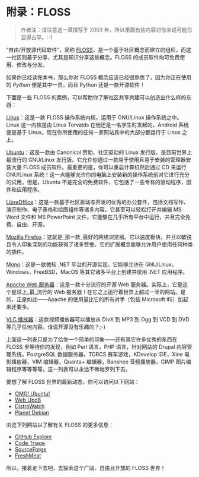 # 附录：FLOSS

> 作者注：请注意这一章撰写于 2003 年，所以里面有些内容对你来说可能已显得古早。:-\)

“自由/开放源代码软件”，简称 [FLOSS](http://en.wikipedia.org/wiki/FLOSS)，是一个基于社区概念而建立的组织，而这一社区则基于分享、尤其是知识分享这些概念。FLOSS 的成员软件均可免费使用、修改与分发。

如果你已经读完本书，那么你对 FLOSS 概念应该已经很熟悉了，因为你正在使用的 _Python_ 便是其中一员，而且 Python 还是一款开源软件！

下面是一些 FLOSS 的案例，可以帮助你了解社区共享共建可以创造出什么样的东西：

[Linux](http://www.kernel.org)：这是一款 FLOSS 操作系统内核，运用于 GNU/Linux 操作系统之中。Linux 这一内核是由 Linus Torvalds 在他还是一名学生时发起的。Android 系统便是基于 Linux。现在你所使用的任何一家网站其中的大部分都运行于 Linux 之上。

[Ubuntu](http://www.ubuntu.com)：这是一款由 Canonical 赞助、社区驱动的 Linux 发行版，是目前世界上最流行的 GNU/Linux 发行版。它允许你通过一款易于使用且易于安装的管理器安装大量 FLOSS 成员软件。最重要的是，你可以重启计算机然后通过 CD 来运行 GNU/Linux 系统！这一点能够允许你的电脑上安装新的操作系统前对它进行充分的试用。但是，Ubuntu 不是完全的免费软件，它包括了一些专有的驱动程序，固件和应用程序。

[LibreOffice](http://www.libreoffice.org/)：这是一款基于社区驱动与开发的优秀的办公套件，包括文档写作、演示制作、电子表格和绘图组件等诸多内容。它甚至可以轻松打开并编辑 MS Word 文件和 MS PowerPoint 文件。它能够在几乎所有平台中运行，并且完全免费、自由、开源。

[Mozilla Firefox](http://www.mozilla.org/products/firefox)：这就是_那一款_最好的网络浏览器。它以速度极快，并且以敏锐且令人印象深刻的功能获得了诸多赞誉。它的扩展概念能够允许用户使用任何种类的插件。

[Mono](http://www.mono-project.com)：这是一款微软 .NET 平台的开源实现。它能够允许在 GNU/Linux，Windows，FreeBSD，MacOS 等其它诸多平台上创建并使用 .NET 应用程序。

[Apache Web 服务器](http://httpd.apache.org)：这是一款十分流行的开源 Web 服务器。实际上，它是这个星球上_最_流行的 Web 服务器！在它之上运行着世界上超过一半的网站。是的，正是如此——Apache 的使用量比它的所有对手（包括 Microsoft IIS）加起来还要多。

[VLC 播放器](http://www.videolan.org/vlc/)：这款视频播放器可以播放从 DivX 到 MP3 到 Ogg 到 VCD 到 DVD 等几乎任何内容。谁说开源没有乐趣的？;-\)

上面这一列表只是为了给你一个简单的印象——还有其它许多优秀的东西在 FLOSS 里等待你的发现，例如 Perl 语言，PHP 语言，针对网站的 Drupal 内容管理系统，PostgreSQL 数据服务器，TORCS 赛车游戏，KDevelop IDE，Xine 电影播放器，VIM 编辑器，Quanta+ 编辑器，Banshee 音频播放器，GIMP 图片编辑程序等等等等，这一列表可以永远不断地罗列下去。

要想了解 FLOSS 世界的最新动态，你可以访问以下网站：

* [OMG! Ubuntu!](http://www.omgubuntu.co.uk/)
* [Web Upd8](http://www.webupd8.org/)
* [DistroWatch](http://www.distrowatch.com)
* [Planet Debian](http://planet.debian.org/)

浏览下列网站以了解有关 FLOSS 的更多信息：

* [GitHub Explore](http://github.com/explore)
* [Code Triage](http://www.codetriage.com/)
* [SourceForge](http://www.sourceforge.net)
* [FreshMeat](http://www.freshmeat.net)

所以，接着走下去吧，去探索这个广阔、自由且开放的 FLOSS 世界！

